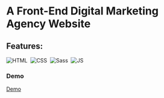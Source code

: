 # A Front-End Digital Marketing Agency Website

## Features:

![HTML](https://img.shields.io/badge/-HTML-05122A?style=flat&logo=HTML5)&nbsp;
![CSS](https://img.shields.io/badge/-CSS-05122A?style=flat&logo=CSS3&logoColor=1572B6)&nbsp;
![Sass](https://img.shields.io/badge/-Sass-05122A?style=flat&logo=sass)&nbsp;
![JS](https://img.shields.io/badge/-JavaScript-05122A?style=flat&logo=javascript)&nbsp;

### Demo
[Demo](https://ahmed-hesham123.github.io/Digital-Marketing-Agency/)
